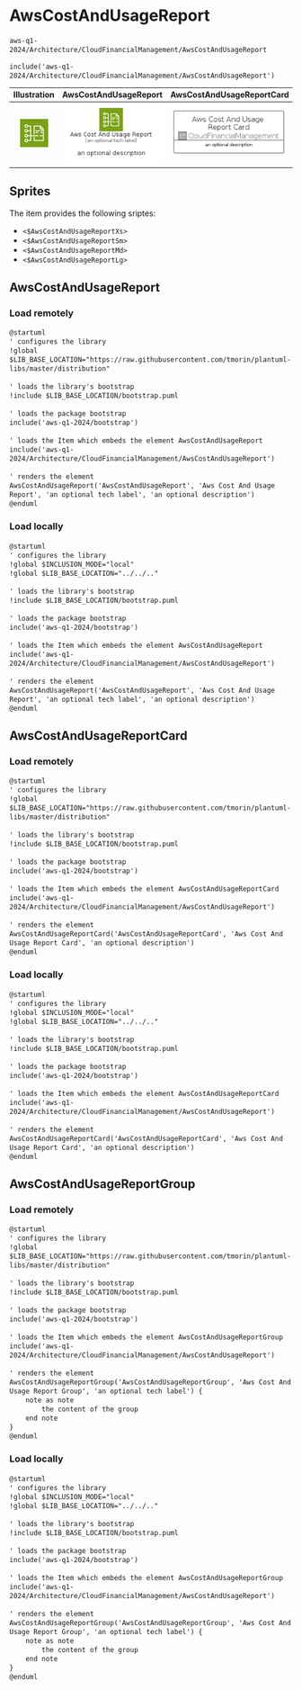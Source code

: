 # AwsCostAndUsageReport


```text
aws-q1-2024/Architecture/CloudFinancialManagement/AwsCostAndUsageReport
```

```text
include('aws-q1-2024/Architecture/CloudFinancialManagement/AwsCostAndUsageReport')
```



| Illustration | AwsCostAndUsageReport | AwsCostAndUsageReportCard | AwsCostAndUsageReportGroup |
| :---: | :---: | :---: | :---: |
| ![illustration for Illustration](../../../aws-q1-2024/Architecture/CloudFinancialManagement/AwsCostAndUsageReport.png) | ![illustration for AwsCostAndUsageReport](../../../aws-q1-2024/Architecture/CloudFinancialManagement/AwsCostAndUsageReport.Local.png) | ![illustration for AwsCostAndUsageReportCard](../../../aws-q1-2024/Architecture/CloudFinancialManagement/AwsCostAndUsageReportCard.Local.png) | ![illustration for AwsCostAndUsageReportGroup](../../../aws-q1-2024/Architecture/CloudFinancialManagement/AwsCostAndUsageReportGroup.Local.png) |



## Sprites
The item provides the following sriptes:

- `<$AwsCostAndUsageReportXs>`
- `<$AwsCostAndUsageReportSm>`
- `<$AwsCostAndUsageReportMd>`
- `<$AwsCostAndUsageReportLg>`





## AwsCostAndUsageReport

### Load remotely
```plantuml
@startuml
' configures the library
!global $LIB_BASE_LOCATION="https://raw.githubusercontent.com/tmorin/plantuml-libs/master/distribution"

' loads the library's bootstrap
!include $LIB_BASE_LOCATION/bootstrap.puml

' loads the package bootstrap
include('aws-q1-2024/bootstrap')

' loads the Item which embeds the element AwsCostAndUsageReport
include('aws-q1-2024/Architecture/CloudFinancialManagement/AwsCostAndUsageReport')

' renders the element
AwsCostAndUsageReport('AwsCostAndUsageReport', 'Aws Cost And Usage Report', 'an optional tech label', 'an optional description')
@enduml
```

### Load locally
```plantuml
@startuml
' configures the library
!global $INCLUSION_MODE="local"
!global $LIB_BASE_LOCATION="../../.."

' loads the library's bootstrap
!include $LIB_BASE_LOCATION/bootstrap.puml

' loads the package bootstrap
include('aws-q1-2024/bootstrap')

' loads the Item which embeds the element AwsCostAndUsageReport
include('aws-q1-2024/Architecture/CloudFinancialManagement/AwsCostAndUsageReport')

' renders the element
AwsCostAndUsageReport('AwsCostAndUsageReport', 'Aws Cost And Usage Report', 'an optional tech label', 'an optional description')
@enduml
```

## AwsCostAndUsageReportCard

### Load remotely
```plantuml
@startuml
' configures the library
!global $LIB_BASE_LOCATION="https://raw.githubusercontent.com/tmorin/plantuml-libs/master/distribution"

' loads the library's bootstrap
!include $LIB_BASE_LOCATION/bootstrap.puml

' loads the package bootstrap
include('aws-q1-2024/bootstrap')

' loads the Item which embeds the element AwsCostAndUsageReportCard
include('aws-q1-2024/Architecture/CloudFinancialManagement/AwsCostAndUsageReport')

' renders the element
AwsCostAndUsageReportCard('AwsCostAndUsageReportCard', 'Aws Cost And Usage Report Card', 'an optional description')
@enduml
```

### Load locally
```plantuml
@startuml
' configures the library
!global $INCLUSION_MODE="local"
!global $LIB_BASE_LOCATION="../../.."

' loads the library's bootstrap
!include $LIB_BASE_LOCATION/bootstrap.puml

' loads the package bootstrap
include('aws-q1-2024/bootstrap')

' loads the Item which embeds the element AwsCostAndUsageReportCard
include('aws-q1-2024/Architecture/CloudFinancialManagement/AwsCostAndUsageReport')

' renders the element
AwsCostAndUsageReportCard('AwsCostAndUsageReportCard', 'Aws Cost And Usage Report Card', 'an optional description')
@enduml
```

## AwsCostAndUsageReportGroup

### Load remotely
```plantuml
@startuml
' configures the library
!global $LIB_BASE_LOCATION="https://raw.githubusercontent.com/tmorin/plantuml-libs/master/distribution"

' loads the library's bootstrap
!include $LIB_BASE_LOCATION/bootstrap.puml

' loads the package bootstrap
include('aws-q1-2024/bootstrap')

' loads the Item which embeds the element AwsCostAndUsageReportGroup
include('aws-q1-2024/Architecture/CloudFinancialManagement/AwsCostAndUsageReport')

' renders the element
AwsCostAndUsageReportGroup('AwsCostAndUsageReportGroup', 'Aws Cost And Usage Report Group', 'an optional tech label') {
    note as note
        the content of the group
    end note
}
@enduml
```

### Load locally
```plantuml
@startuml
' configures the library
!global $INCLUSION_MODE="local"
!global $LIB_BASE_LOCATION="../../.."

' loads the library's bootstrap
!include $LIB_BASE_LOCATION/bootstrap.puml

' loads the package bootstrap
include('aws-q1-2024/bootstrap')

' loads the Item which embeds the element AwsCostAndUsageReportGroup
include('aws-q1-2024/Architecture/CloudFinancialManagement/AwsCostAndUsageReport')

' renders the element
AwsCostAndUsageReportGroup('AwsCostAndUsageReportGroup', 'Aws Cost And Usage Report Group', 'an optional tech label') {
    note as note
        the content of the group
    end note
}
@enduml
```

